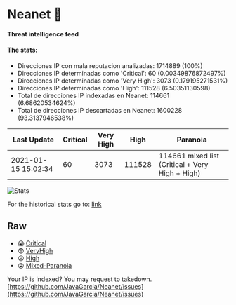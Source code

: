 # Neanet :hocho:
#### Threat intelligence feed
#### The stats:

- Direcciones IP con mala reputacion analizadas: 1714889 (100%)
- Direcciones IP determinadas como 'Critical':  60 (0.00349876872497%)
- Direcciones IP determinadas como 'Very High':  3073 (0.179195271531%)
- Direcciones IP determinadas como 'High':  111528 (6.50351130598)
- Total de direcciones IP indexadas en Neanet:  114661 (6.68620534624%)
- Total de direcciones IP descartadas en Neanet:  1600228 (93.3137946538%)

| Last Update | Critical | Very High | High | Paranoia |
| --- | --- | --- | --- | --- |
| 2021-01-15 15:02:34 | 60 | 3073 | 111528 | 114661 mixed list (Critical + Very High + High)|

![Stats](https://docs.google.com/spreadsheets/d/e/2PACX-1vSnaNMIXVabIpDJjufMlzH7poXnshF3mgd8Is1g9ytUEzVsP5my4Trn8f-xkoLLQ38xpL3HtmUexLo6/pubchart?oid=501124687&format=image)

For the historical stats go to: [link](/stats.csv)
## Raw
- :scream: [Critical](https://raw.githubusercontent.com/JavaGarcia/Neanet/master/blacklists/neanet_critical.txt)
- :fearful: [VeryHigh](https://raw.githubusercontent.com/JavaGarcia/Neanet/master/blacklists/neanet_veryHigh.txtt)
- :frowning: [High](https://raw.githubusercontent.com/JavaGarcia/Neanet/master/blacklists/neanet_high.txt)
- :dizzy_face: [Mixed-Paranoia](https://raw.githubusercontent.com/JavaGarcia/Neanet/master/blacklists/neanet_all.txt)


Your IP is indexed? You may request to takedown. [https://github.com/JavaGarcia/Neanet/issues](https://github.com/JavaGarcia/Neanet/issues)





























































































































































































































































































































































































































































































































































































































































































































































































































































































































































































































































































































































































































































































































































































































































































































































































































































































































































































































































































































































































































































































































































































































































































































































































































































































































































































































































































































































































































































































































































































































































































































































































































































































































































































































































































































































































































































